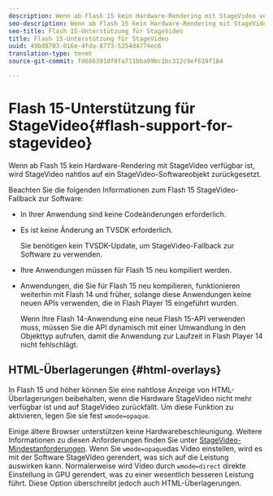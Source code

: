 ```yaml
---
description: Wenn ab Flash 15 kein Hardware-Rendering mit StageVideo verfügbar ist, wird StageVideo nahtlos auf ein StageVideo-Softwareobjekt zurückgesetzt.
seo-description: Wenn ab Flash 15 kein Hardware-Rendering mit StageVideo verfügbar ist, wird StageVideo nahtlos auf ein StageVideo-Softwareobjekt zurückgesetzt.
seo-title: Flash 15-Unterstützung für StageVideo
title: Flash 15-Unterstützung für StageVideo
uuid: 49bd8703-016e-4fda-8773-5254d4774ec6
translation-type: tm+mt
source-git-commit: fd686391df0fa711bba99bc1bc312c9ef619f184

---
```



# Flash 15-Unterstützung für StageVideo{#flash-support-for-stagevideo}

Wenn ab Flash 15 kein Hardware-Rendering mit StageVideo verfügbar ist, wird StageVideo nahtlos auf ein StageVideo-Softwareobjekt zurückgesetzt.

Beachten Sie die folgenden Informationen zum Flash 15 StageVideo-Fallback zur Software:

* In Ihrer Anwendung sind keine Codeänderungen erforderlich.
* Es ist keine Änderung an TVSDK erforderlich.

   Sie benötigen kein TVSDK-Update, um StageVideo-Fallback zur Software zu verwenden.
* Ihre Anwendungen müssen für Flash 15 neu kompiliert werden.
* Anwendungen, die Sie für Flash 15 neu kompilieren, funktionieren weiterhin mit Flash 14 und früher, solange diese Anwendungen keine neuen APIs verwenden, die in Flash Player 15 eingeführt wurden.

   Wenn Ihre Flash 14-Anwendung eine neue Flash 15-API verwenden muss, müssen Sie die API dynamisch mit einer Umwandlung in den Objekttyp aufrufen, damit die Anwendung zur Laufzeit in Flash Player 14 nicht fehlschlägt.

## HTML-Überlagerungen {#html-overlays}

In Flash 15 und höher können Sie eine nahtlose Anzeige von HTML-Überlagerungen beibehalten, wenn die Hardware StageVideo nicht mehr verfügbar ist und auf StageVideo zurückfällt. Um diese Funktion zu aktivieren, legen Sie sie fest `wmode=opaque`.

Einige ältere Browser unterstützen keine Hardwarebeschleunigung. Weitere Informationen zu diesen Anforderungen finden Sie unter [StageVideo-Mindestanforderungen](../../../../../tvsdk-1.4-for-desktop-hls/c-psdk-dhls-1.4-introduction/overview-prod-audience-guide/requirements/stagevideo-capabilities/r-psdk-dhls-1.4-requirements-stage-video.md). Wenn Sie `wmode=opaque`das Video einstellen, wird es mit der Software StageVideo gerendert, was sich auf die Leistung auswirken kann. Normalerweise wird Video durch `wmode=direct` direkte Einstellung in GPU gerendert, was zu einer wesentlich besseren Leistung führt. Diese Option überschreibt jedoch auch HTML-Überlagerungen.

